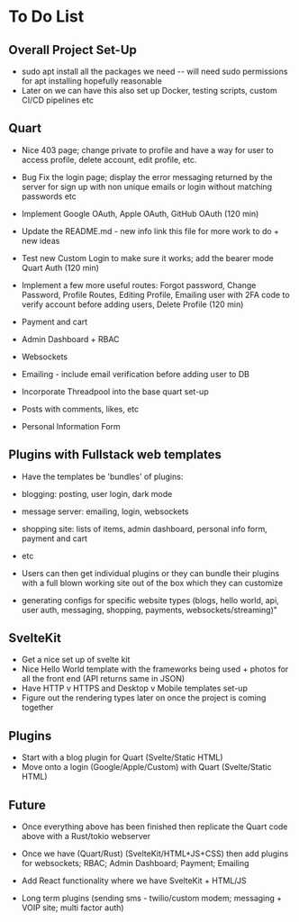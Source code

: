 # To Do List

## Overall Project Set-Up
* sudo apt install all the packages we need -- will need sudo permissions for apt installing hopefully reasonable
* Later on we can have this also set up Docker, testing scripts, custom CI/CD pipelines etc

## Quart
* Nice 403 page; change private to profile and have a way for user to access profile, delete account, edit profile, etc. 
* Bug Fix the login page; display the error messaging returned by the server for sign up with non unique emails or login without matching passwords etc

* Implement Google OAuth, Apple OAuth, GitHub OAuth (120 min)
* Update the README.md - new info link this file for more work to do + new ideas
* Test new Custom Login to make sure it works; add the bearer mode Quart Auth (120 min)
* Implement a few more useful routes: Forgot password, Change Password, Profile Routes, Editing Profile, Emailing user with 2FA code to verify account before adding users, Delete Profile (120 min)

* Payment and cart
* Admin Dashboard + RBAC
* Websockets
* Emailing - include email verification before adding user to DB
* Incorporate Threadpool into the base quart set-up
* Posts with comments, likes, etc
* Personal Information Form

## Plugins with Fullstack web templates
* Have the templates be 'bundles' of plugins:
* blogging: posting, user login, dark mode
* message server: emailing, login, websockets
* shopping site: lists of items, admin dashboard, personal info form, payment and cart
* etc
* Users can then get individual plugins or they can bundle their plugins with a full blown working site out of the box which they can customize 


* generating configs for specific website types (blogs, hello world, api, user auth, messaging, shopping, payments, websockets/streaming)"

## SvelteKit
* Get a nice set up of svelte kit 
* Nice Hello World template with the frameworks being used + photos for all the front end (API returns same in JSON)
* Have HTTP v HTTPS and Desktop v Mobile templates set-up
* Figure out the rendering types later on once the project is coming together

## Plugins
* Start with a blog plugin for Quart (Svelte/Static HTML)
* Move onto a login (Google/Apple/Custom) with Quart (Svelte/Static HTML)

## Future
* Once everything above has been finished then replicate the Quart code above with a Rust/tokio webserver
* Once we have (Quart/Rust) (SvelteKit/HTML+JS+CSS) then add plugins for websockets; RBAC; Admin Dashboard; Payment; Emailing

* Add React functionality where we have SvelteKit + HTML/JS
* Long term plugins (sending sms - twilio/custom modem; messaging + VOIP site; multi factor auth)